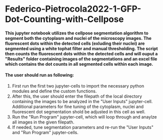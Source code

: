 # Federico-Pietrocola2022-1-GFP-Dot-Counting-with-Cellpose

#### This jupyter notebook utilizes the cellpose segmentation algorithm to segment both the cytoplasm and nuclei of the microscopy images. The fluorescent dots within the detected cells (exluding their nuclei) are segmented using a white tophat filter and manual thresholding. The script then counts the fluorescent dots within the detected cells and will ouput a "Results" folder containing images of the segmentations and an excel file which contains the dot counts in all segmented cells within each image.

#### The user should run as following:


1. First run the first two  jupyter-cells to import the necessary python modules and define the custom functions.
2. After this, the user should enter the filepath of the local directory containing the images to be analyzed in the "User Inputs" jupyter-cell. Additional parameters for fine tuning of the cytoplasm, nuclei and fluorescent dot segmentation shold be adjusted in this cell as well.
3. Run the "Run Program" jupyter-cell, which will loop through and anaylze all images in the given filepath.
4. If needed, tune segmentation parameters and re-run the "User Inputs" and "Run Program" jupyter-cells.
